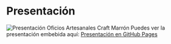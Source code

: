 # Presentación
![Presentación Oficios Artesanales Craft Marrón](https://github.com/user-attachments/assets/5eaf4ac9-e6a5-4a71-8893-e71ce19020b2)
Puedes ver la presentación embebida aquí: [Presentación en GitHub Pages]([https://<TU_USUARIO>.github.io/<REPO>](https://www.canva.com/design/DAGHff_Oslw/SJ70E0TSpU_OxoXHA_UsLw/view?utm_content=DAGHff_Oslw&utm_campaign=designshare&utm_medium=link2&utm_source=uniquelinks&utlId=hf7e4c1bad9))

